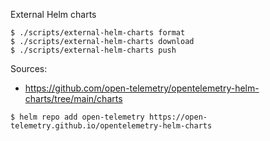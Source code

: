 External Helm charts

```
$ ./scripts/external-helm-charts format
$ ./scripts/external-helm-charts download
$ ./scripts/external-helm-charts push
```

Sources:

- https://github.com/open-telemetry/opentelemetry-helm-charts/tree/main/charts

```
$ helm repo add open-telemetry https://open-telemetry.github.io/opentelemetry-helm-charts
```
